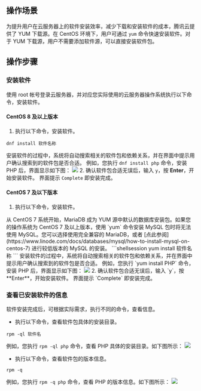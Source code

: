 ## 操作场景
为提升用户在云服务器上的软件安装效率，减少下载和安装软件的成本，腾讯云提供了 YUM 下载源。在 CentOS 环境下，用户可通过 `yum` 命令快速安装软件。对于 YUM 下载源，用户不需要添加软件源，可以直接安装软件包。

## 操作步骤

### 安装软件
使用 root 帐号登录云服务器，并对应您实际使用的云服务器操作系统执行以下命令，安装软件。

#### CentOS 8 及以上版本
1. 执行以下命令，安装软件。
```shellsession
dnf install 软件名称
```
安装软件的过程中，系统将自动搜索相关的软件包和依赖关系，并在界面中提示用户确认搜索到的软件包是否合适。
例如，您执行 `dnf install php` 命令，安装 PHP 后，界面显示如下图：
![](https://main.qcloudimg.com/raw/ab6cdf18a685debff13c8f978b38d43f.png)
2. 确认软件包合适无误后，输入 `y`，按 **Enter**，开始安装软件。
界面提示 `Complete` 即安装完成。

#### CentOS 7 及以下版本
1. 执行以下命令，安装软件。
<dx-alert infotype="notice" title="">
从 CentOS 7 系统开始，MariaDB 成为 YUM 源中默认的数据库安装包。如果您的操作系统为 CentOS 7 及以上版本，使用 `yum` 命令安装 MySQL 包时将无法使用 MySQL。您可以选择使用完全兼容的 MariaDB，或者 [点此参阅](https://www.linode.com/docs/databases/mysql/how-to-install-mysql-on-centos-7) 进行较低版本的 MySQL 的安装。
</dx-alert>
```shellsession
yum install 软件名称
``` 
安装软件的过程中，系统将自动搜索相关的软件包和依赖关系，并在界面中提示用户确认搜索到的软件包是否合适。
例如，您执行 `yum install PHP` 命令，安装 PHP 后，界面显示如下图：
<img src="https://main.qcloudimg.com/raw/18c4a59a3e0e92b0dcafff662d1e3673.png"/>
2. 确认软件包合适无误后，输入 `y`，按 **Enter**，开始安装软件。
界面提示 `Complete` 即安装完成。

### 查看已安装软件的信息

软件安装完成后，可根据实际需求，执行不同的命令，查看信息。
- 执行以下命令，查看软件包具体的安装目录。
```shellsession
rpm -ql 软件名
```
例如，您执行 `rpm -ql php` 命令，查看 PHP 具体的安装目录。如下图所示：
![](https://main.qcloudimg.com/raw/fda98060c9f6ba359d7e705de8d336bb.png)
- 执行以下命令，查看软件包的版本信息。
```shellsession
rpm -q
```
例如，您执行 `rpm -q php` 命令，查看 PHP 的版本信息。如下图所示：
![](https://main.qcloudimg.com/raw/35e1ecee46bc55a5d2510dce59360ecc.png)

